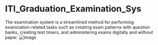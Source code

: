 # ITI_Graduation_Examination_Sys
The examination system is a streamlined method for performing examination-related tasks such as creating exam patterns with question banks, creating test timers, and administering exams digitally and without paper.
![image](https://github.com/FathiiElsayed/ITI_Graduation_Examination_Sys/assets/154698916/e2a1d772-95ae-4bcf-a35d-8bff2a54a122)
